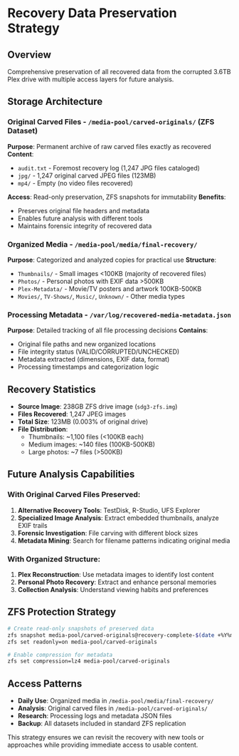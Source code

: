 # Recovery Data Preservation Strategy

## Overview
Comprehensive preservation of all recovered data from the corrupted 3.6TB Plex drive with multiple access layers for future analysis.

## Storage Architecture

### Original Carved Files - `/media-pool/carved-originals/` (ZFS Dataset)
**Purpose**: Permanent archive of raw carved files exactly as recovered
**Content**: 
- `audit.txt` - Foremost recovery log (1,247 JPG files cataloged)
- `jpg/` - 1,247 original carved JPEG files (123MB)
- `mp4/` - Empty (no video files recovered)

**Access**: Read-only preservation, ZFS snapshots for immutability
**Benefits**:
- Preserves original file headers and metadata
- Enables future analysis with different tools
- Maintains forensic integrity of recovered data

### Organized Media - `/media-pool/media/final-recovery/` 
**Purpose**: Categorized and analyzed copies for practical use
**Structure**:
- `Thumbnails/` - Small images <100KB (majority of recovered files)
- `Photos/` - Personal photos with EXIF data >500KB
- `Plex-Metadata/` - Movie/TV posters and artwork 100KB-500KB
- `Movies/`, `TV-Shows/`, `Music/`, `Unknown/` - Other media types

### Processing Metadata - `/var/log/recovered-media-metadata.json`
**Purpose**: Detailed tracking of all file processing decisions
**Contains**:
- Original file paths and new organized locations
- File integrity status (VALID/CORRUPTED/UNCHECKED)  
- Metadata extracted (dimensions, EXIF data, format)
- Processing timestamps and categorization logic

## Recovery Statistics
- **Source Image**: 238GB ZFS drive image (`sdg3-zfs.img`)
- **Files Recovered**: 1,247 JPEG images
- **Total Size**: 123MB (0.003% of original drive)
- **File Distribution**: 
  - Thumbnails: ~1,100 files (<100KB each)
  - Medium images: ~140 files (100KB-500KB)  
  - Large photos: ~7 files (>500KB)

## Future Analysis Capabilities

### With Original Carved Files Preserved:
1. **Alternative Recovery Tools**: TestDisk, R-Studio, UFS Explorer
2. **Specialized Image Analysis**: Extract embedded thumbnails, analyze EXIF trails
3. **Forensic Investigation**: File carving with different block sizes
4. **Metadata Mining**: Search for filename patterns indicating original media

### With Organized Structure:
1. **Plex Reconstruction**: Use metadata images to identify lost content
2. **Personal Photo Recovery**: Extract and enhance personal memories
3. **Collection Analysis**: Understand viewing habits and preferences

## ZFS Protection Strategy
```bash
# Create read-only snapshots of preserved data
zfs snapshot media-pool/carved-originals@recovery-complete-$(date +%Y%m%d)
zfs set readonly=on media-pool/carved-originals

# Enable compression for metadata
zfs set compression=lz4 media-pool/carved-originals
```

## Access Patterns
- **Daily Use**: Organized media in `/media-pool/media/final-recovery/`
- **Analysis**: Original carved files in `/media-pool/carved-originals/`
- **Research**: Processing logs and metadata JSON files
- **Backup**: All datasets included in standard ZFS replication

This strategy ensures we can revisit the recovery with new tools or approaches while providing immediate access to usable content.